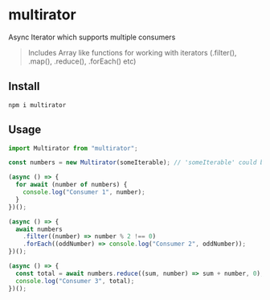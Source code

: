 # multirator

Async Iterator which supports multiple consumers

> Includes Array like functions for working with iterators (.filter(), .map(), .reduce(), .forEach() etc)

## Install

```shell
npm i multirator
```

## Usage

```js
import Multirator from "multirator";

const numbers = new Multirator(someIterable); // 'someIterable' could be an async iterator, async generator or a stream

(async () => {
  for await (number of numbers) {
    console.log("Consumer 1", number);
  }
})();

(async () => {
  await numbers
    .filter((number) => number % 2 !== 0)
    .forEach((oddNumber) => console.log("Consumer 2", oddNumber));
})();

(async () => {
  const total = await numbers.reduce((sum, number) => sum + number, 0);
  console.log("Consumer 3", total);
})();
```
